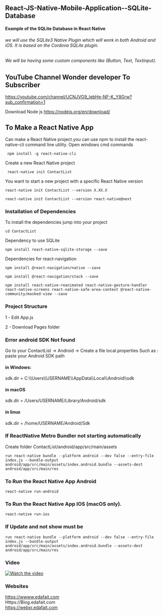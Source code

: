 ## React-JS-Native-Mobile-Application--SQLite-Database
#### Example of the SQLite Database in React Native
###### we will use the SQLite3 Native Plugin which will work in both Android and iOS. It is based on the Cordova SQLite plugin.
###### We will be having some custom components like (Button, Text, Textinput).

## YouTube Channel Wonder developer To Subscriber 
https://youtube.com/channel/UCNJVG9_IebHe-NF-K_Y8Grw?sub_confirmation=1

Download Node js https://nodejs.org/en/download/

## To Make a React Native App
 Can make a React Native project.you can use npm to install the react-native-cli command line utility.
 Open windows cmd commands 
  
     npm install -g react-native-cli

Create a new React Native project

     react-native init ContactList
     
You want to start a new project with a specific React Native version

    react-native init ContactList --version X.XX.X
    
    react-native init ContactList --version react-native@next
    
### Installation of Dependencies
To install the dependencies jump into your project

    cd ContactList
    
Dependency to use SQLite    
    
    npm install react-native-sqlite-storage --save

Dependencies for react-navigation

    npm install @react-navigation/native --save
    
    npm install @react-navigation/stack --save
    
    npm install react-native-reanimated react-native-gesture-handler react-native-screens react-native-safe-area-context @react-native-community/masked-view --save

### Project Structure

1 - Edit App.js 

2 - Download Pages folder  


### Error  android SDK Not found 

Go to your ContactList -> Android -> Create a file  local.properties
Such as :
paste your Android SDK path 

#### in Windows: 
sdk.dir = C:\\\Users\\\USERNAME\\\AppData\\\Local\\\Android\\\sdk
#### in macOS 
sdk.dir = /Users/USERNAME/Library/Android/sdk

#### in linux 
sdk.dir = /home/USERNAME/Android/Sdk

### If ReactNative Metro Bundler not starting automatically

Create folder   ContactList/android/app/src/main/assets


                   
    run react-native bundle --platform android --dev false --entry-file index.js --bundle-output android/app/src/main/assets/index.android.bundle --assets-dest android/app/src/main/res



### To Run the React Native App Android
   
    react-native run-android
    
### To Run the React Native App IOS  (macOS only).

    react-native run-ios
    
### If Update and not show must be

    run react-native bundle --platform android --dev false --entry-file index.js --bundle-output android/app/src/main/assets/index.android.bundle --assets-dest android/app/src/main/res
    
### Video

[![Watch the video](https://img.youtube.com/vi/VCN5Th19hZM/0.jpg)](https://youtu.be/VCN5Th19hZM)
### Websites
https://wwww.edafait.com <br>
Https://Blog.edafait.com<br>
https://webxr.edafait.com <br>


